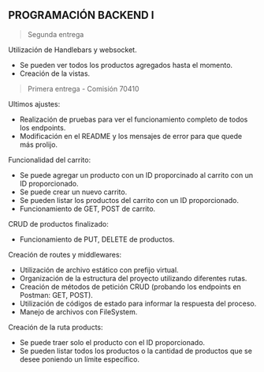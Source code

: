 ## PROGRAMACIÓN BACKEND I


> Segunda entrega


Utilización de Handlebars y websocket.<br>
- Se pueden ver todos los productos agregados hasta el momento.<br>
- Creación de la vistas.<br>


> Primera entrega - Comisión 70410


Ultimos ajustes:<br>
- Realización de pruebas para ver el funcionamiento completo de todos los endpoints.<br>
- Modificación en el README y los mensajes de error para que quede más prolijo.<br>

Funcionalidad del carrito:<br>
- Se puede agregar un producto con un ID proporcinado al carrito con un ID proporcionado.<br>
- Se puede crear un nuevo carrito.<br>
- Se pueden listar los productos del carrito con un ID proporcionado.<br>
- Funcionamiento de GET, POST de carrito.<br>

CRUD de productos finalizado:<br>
- Funcionamiento de PUT, DELETE de productos.<br>

Creación de routes y middlewares:<br>
- Utilización de archivo estático con prefijo virtual.<br>
- Organización de la estructura del proyecto utilizando diferentes rutas.<br>
- Creación de métodos de petición CRUD (probando los endpoints en Postman: GET, POST).<br>
- Utilización de códigos de estado para informar la respuesta del proceso.<br>
- Manejo de archivos con FileSystem.<br>

Creación de la ruta products:<br>
- Se puede traer solo el producto con el ID proporcionado.<br>
- Se pueden listar todos los productos o la cantidad de productos que se desee poniendo un límite específico.
